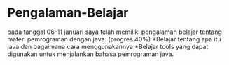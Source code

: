 # Pengalaman-Belajar
pada tanggal 06-11 januari saya telah memiliki pengalaman belajar tentang materi pemrograman dengan java. (progres 40%)
*Belajar tentang apa itu java dan bagaimana cara menggunakannya
*Belajar tools yang dapat digunakan untuk menjalankan bahasa pemrograman java.
